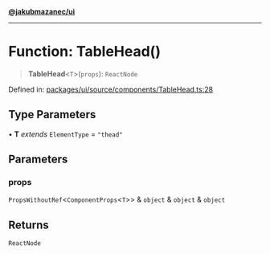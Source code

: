 [**@jakubmazanec/ui**](../README.md)

---

# Function: TableHead()

> **TableHead**\<`T`\>(`props`): `ReactNode`

Defined in:
[packages/ui/source/components/TableHead.ts:28](https://github.com/jakubmazanec/tools/blob/797379ce98752dc838b82c8398e04d90c58ce9e7/packages/ui/source/components/TableHead.ts#L28)

## Type Parameters

• **T** _extends_ `ElementType` = `"thead"`

## Parameters

### props

`PropsWithoutRef`\<`ComponentProps`\<`T`\>\> & `object` & `object` & `object`

## Returns

`ReactNode`
